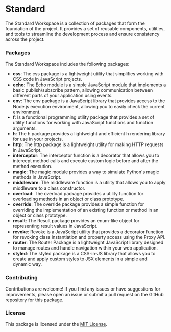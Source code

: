# Standard

The Standard Workspace is a collection of packages that form the foundation of the project. It provides a set of reusable components, utilities, and tools to streamline the development process and ensure consistency across the project.

### Packages

The Standard Workspace includes the following packages:

- **css**: The css package is a lightweight utility that simplifies working with CSS code in JavaScript projects.
- **echo**: The Echo module is a simple JavaScript module that implements a basic publish/subscribe pattern, allowing communication between different parts of your application using events.
- **env**: The env package is a JavaScript library that provides access to the Node.js execution environment, allowing you to easily check the current environment.
- **f**: Is a functional programming utility package that provides a set of utility functions for working with JavaScript functions and function arguments.
- **h**: The h package provides a lightweight and efficient h rendering library for use in your projects.
- **http**: The http package is a lightweight utility for making HTTP requests in JavaScript.
- **interceptor**: The interceptor function is a decorator that allows you to intercept method calls and execute custom logic before and after the method execution.
- **magic**: The magic module provides a way to simulate Python's magic methods in JavaScript.
- **middleware**: The middleware function is a utility that allows you to apply middleware to a class constructor.
- **overload**: The overload package provides a utility function for overloading methods in an object or class prototype.
- **override**: The override package provides a simple function for overriding the implementation of an existing function or method in an object or class prototype.
- **result**: The Result package provides an enum-like object for representing result values in JavaScript.
- **revoke**: Revoke is a JavaScript utility that provides a decorator function for revoking class instantiation and property access using the Proxy API.
- **router**: The Router Package is a lightweight JavaScript library designed to manage routes and handle navigation within your web application.
- **styled**: The styled package is a CSS-in-JS library that allows you to create and apply custom styles to JSX elements in a simple and dynamic way.

### Contributing

Contributions are welcome! If you find any issues or have suggestions for improvements, please open an issue or submit a pull request on the GitHub repository for this package.

### License

This package is licensed under the [MIT License](https://opensource.org/licenses/MIT).
